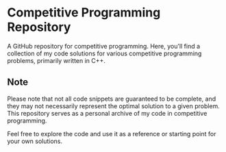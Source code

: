 # Competitive Programming Repository
A GitHub repository for competitive programming.
Here, you'll find a collection of my code solutions for various competitive programming problems, primarily written in C++.

## Note
Please note that not all code snippets are guaranteed to be complete, and they may not necessarily represent the optimal solution to a given problem. This repository serves as a personal archive of my code in competitive programming.

Feel free to explore the code and use it as a reference or starting point for your own solutions.
